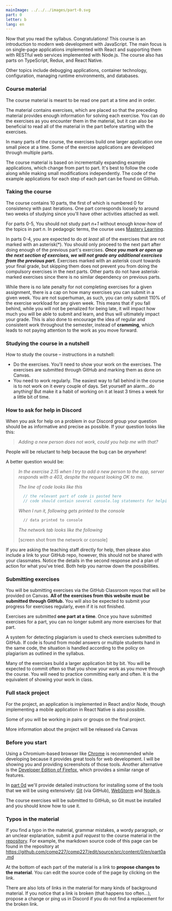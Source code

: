 ```yaml
---
mainImage: ../../../images/part-0.svg
part: 0
letter: b
lang: en
---
```


<div class="content">

Now that you read the syllabus.
Congratulations! This course is an introduction to modern web development with JavaScript.
The main focus is on single-page applications implemented with React and supporting them with RESTful web services implemented with Node.js.
The course also has parts on TypeScript, Redux, and React Native.

Other topics include debugging applications, container technology, configuration, managing runtime environments, and databases.

### Course material

The course material is meant to be read one part at a time and in order.

The material contains exercises, which are placed so that the preceding material provides enough information for solving each exercise.
You can do the exercises as you encounter them in the material,
but it can also be beneficial to read all of the material in the part before starting with the exercises.

In many parts of the course, the exercises build one larger application one small piece at a time.
Some of the exercise applications are developed through multiple parts.

The course material is based on incrementally expanding example applications, which change from part to part.
It's best to follow the code along while making small modifications independently.
The code of the example applications for each step of each part can be found on GitHub.

### Taking the course

The course contains 10 parts, the first of which is numbered 0 for consistency with past iterations.
One part corresponds loosely to around two weeks of studying since you'll have other activities attached as well.

For parts 0-5, You should not study part *n+1* without enough know-how of the topics in part *n*.
In pedagogic terms, the course uses [Mastery Learning](https://en.wikipedia.org/wiki/Mastery_learning).

In parts 0-4, you are expected to do *at least* all of the exercises that are not marked with an asterisk(*).
You should only proceed to the next part after doing enough of the previous part's exercises.
***Once you mark or open up the next section of exercises, we will not grade any additional exercises from the previous part.***
Exercises marked with an asterisk count towards your final grade, but skipping them does not prevent you from doing the compulsory exercises in the next parts.
Other parts do not have asterisk-marked exercises since there is no similar dependency on previous parts.

While there is no late penalty for not completing exercises for a given assignment,
there is a cap on how many exercises you can submit in a given week.
You are not superhuman, as such, you can only submit 110% of the exercise workload for any given week.
This means that if you fall behind, while you will not be penalized for being late,
it will impact how much you will be able to submit and learn, and thus will ultimately impact your grade.
This is also done to encourage the idea of regular and consistent work throughout the semester, instead of **cramming**,
which leads to not paying attention to the work as you move forward.

### Studying the course in a nutshell

How to study the course – instructions in a nutshell:

- Do the exercises.
  You'll need to show your work on the exercises.  The exercises are submitted through GitHub and marking them as done on Canvas.
- You need to work regularly.
  The easiest way to fall behind in the course is to not work on it every couple of days.
  Set yourself an alarm...do anything! But make it a habit of working on it at least 3 times a week for a little bit of time.

### How to ask for help in Discord

When you ask for help on a problem in our Discord group your question should be as informative and precise as possible.
If your question looks like this:

> *Adding a new person does not work, could you help me with that?*

People will be reluctant to help because the bug can be *anywhere*!

A better question would be:

> *In the exercise 2.15 when I try to add a new person to the app, server responds with a 403, despite the request looking OK to me.*
>
> *The line of code looks like this*
>
> ```js
>   // the relevant part of code is pasted here
>   // code should contain several console.log statements for helping the debugging
> ```
>
> *When I run it, following gets printed to the console*
>
> ```bash
>   // data printed to console
> ```
>
> *The network tab looks like the following*
>
> [screen shot from the network or console]

If you are asking the teaching staff directly for help, then please also include a link to your GitHub repo, however, this should not be shared with your classmates.
Notice the details in the second response and a plan of action for what you've tried.
Both help you narrow down the possibilities.

### Submitting exercises

You will be submitting exercises via the GitHub Classroom repos that will be provided on Canvas.
**All of the exercises from this website must be submitted through GitHub.**
You will also be expected to submit your progress for exercises regularly, even if it is not finished.

Exercises are submitted **one part at a time**.
Once you have submitted exercises for a part, you can no longer submit any more exercises for that part.

A system for detecting plagiarism is used to check exercises submitted to GitHub.
If code is found from model answers or multiple students hand in the same code,
the situation is handled according to the policy on plagiarism as outlined in the syllabus.

Many of the exercises build a larger application bit by bit.
You will be expected to commit often so that you show your work as you move through the course.
You will need to practice committing early and often.
It is the equivalent of showing your work in class.

### Full stack project

For the project, an application is implemented in React and/or Node, though implementing a mobile application in React Native is also possible.

Some of you will be working in pairs or groups on the final project.

More information about the project will be released via Canvas

### Before you start

Using a Chromium-based browser like [Chrome](https://www.google.com/chrome/) is recommended while developing because
it provides great tools for web development.
I will be showing you and providing screenshots of those tools.
Another alternative is the [Developer Edition of Firefox](https://www.mozilla.org/en-US/firefox/developer/),
which provides a similar range of features.

In [part 0d](/part0/configuring_your_machine_for_this_course) we'll provide detailed instructions for installing some of the tools that we will be using extensively:
[Git](https://git-scm.org) (via GitHub),
[WebStorm](https://www.jetbrains.com/webstorm/download/)
and [Node.js](https://nodejs.org/en/).

The course exercises will be submitted to GitHub, so Git must be installed and you should know how to use it.

### Typos in the material

If you find a typo in the material, grammar mistakes, a wordy paragraph, or an unclear explanation,
submit a *pull request* to the course material in the [repository](https://github.com/comp227/comp227).
For example, the markdown source code of this page can be found in the repository at <https://github.com/comp227/comp227/edit/source/src/content/0/en/part0a.md>

At the bottom of each part of the material is a link to **propose changes to the material**.
You can edit the source code of the page by clicking on the link.

There are also lots of links in the material for many kinds of background material.
If you notice that a link is broken (that happens too often...),
propose a change or ping us in Discord if you do not find a replacement for the broken link.

</div>
